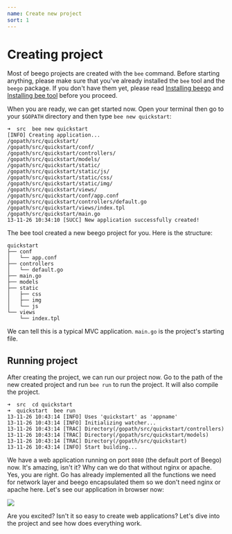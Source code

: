 ```yaml
---
name: Create new project
sort: 1
---
```


# Creating project

Most of beego projects are created with the `bee` command. Before starting anything, please make sure that you've already installed the `bee` tool and the `beego` package. If you don't have them yet, please read [Installing beego](../install) and [Installing bee tool](../install/bee.md) before you proceed.

When you are ready, we can get started now. Open your terminal then go to your `$GOPATH` directory and then type `bee new quickstart`:

	➜  src  bee new quickstart
	[INFO] Creating application...
	/gopath/src/quickstart/
	/gopath/src/quickstart/conf/
	/gopath/src/quickstart/controllers/
	/gopath/src/quickstart/models/
	/gopath/src/quickstart/static/
	/gopath/src/quickstart/static/js/
	/gopath/src/quickstart/static/css/
	/gopath/src/quickstart/static/img/
	/gopath/src/quickstart/views/
	/gopath/src/quickstart/conf/app.conf
	/gopath/src/quickstart/controllers/default.go
	/gopath/src/quickstart/views/index.tpl
	/gopath/src/quickstart/main.go
	13-11-26 10:34:10 [SUCC] New application successfully created!
	
The bee tool created a new beego project for you. Here is the structure:

	quickstart
	├── conf
	│   └── app.conf
	├── controllers
	│   └── default.go
	├── main.go
	├── models
	├── static
	│   ├── css
	│   ├── img
	│   └── js
	└── views
	    └── index.tpl	

We can tell this is a typical MVC application. `main.go` is the project's starting file.

## Running project

After creating the project, we can run our project now. Go to the path of the new created project and run `bee run` to run the project. It will also compile the project.

	➜  src  cd quickstart
	➜  quickstart  bee run
	13-11-26 10:43:14 [INFO] Uses 'quickstart' as 'appname'
	13-11-26 10:43:14 [INFO] Initializing watcher...
	13-11-26 10:43:14 [TRAC] Directory(/gopath/src/quickstart/controllers)
	13-11-26 10:43:14 [TRAC] Directory(/gopath/src/quickstart/models)
	13-11-26 10:43:14 [TRAC] Directory(/gopath/src/quickstart)
	13-11-26 10:43:14 [INFO] Start building...

We have a web application running on port `8080` (the default port of Beego) now. It's amazing, isn't it? Why can we do that without nginx or apache. Yes, you are right. Go has already implemented all the functions we need for network layer and beego encapsulated them so we don't need nginx or apache here. Let's see our application in browser now:

![](../images/beerun.png)

Are you excited? Isn't it so easy to create web applications? Let's dive into the project and see how does everything work.
